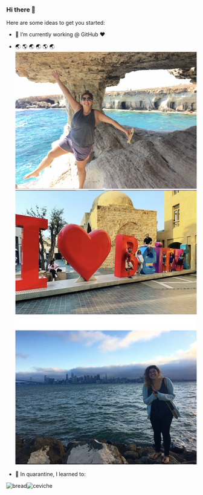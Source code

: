 ### Hi there 👋



Here are some ideas to get you started:

- 🔭 I’m currently working @ GitHub ❤️

- 🌏  🌎  🌏  🌏  🌎  🌏
![cy](img/cy.png) ![lb](img/lb.png) ![sf](img/sf.png)

- 🌱 In quarantine, I learned to:

![bread](img/bread.png)![ceviche](img/ceviche.png)
